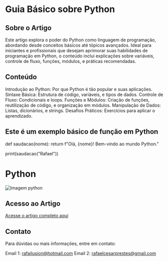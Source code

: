 # Guia Básico sobre Python

## Sobre o Artigo
Este artigo explora o poder do Python como linguagem de programação, abordando desde conceitos básicos até tópicos avançados. Ideal para iniciantes e profissionais que desejam aprimorar suas habilidades de programação em Python, o conteúdo inclui explicações sobre variáveis, controle de fluxo, funções, módulos, e práticas recomendadas.

## Conteúdo
Introdução ao Python: Por que Python é tão popular e suas aplicações.
Sintaxe Básica: Estrutura de código, variáveis, e tipos de dados.
Controle de Fluxo: Condicionais e loops.
Funções e Módulos: Criação de funções, reutilização de código, e organização em módulos.
Manipulação de Dados: Listas, dicionários, e strings.
Desafios Práticos: Exercícios para aplicar o aprendizado.

## Este é um exemplo básico de função em Python

def saudacao(nome):
    return f"Olá, {nome}! Bem-vindo ao mundo Python."

print(saudacao("Rafael"))


# Python
![Imagem python](https://lexica.art/prompt/9ebd000a-de29-4b6f-ba0c-53245a7617b5)


## Acesso ao Artigo
[Acesse o artigo completo aqui](https://onedrive.live.com/personal/fe5723b54583becb/_layouts/15/doc2.aspx?resid=6c1b2b1b-ba3a-42a5-a057-cbee14080ae9&cid=fe5723b54583becb&action=editnew&wdNewAndOpenCt=1731271418913&ct=1731271419806&wdOrigin=OFFICECOM-WEB.MAIN.NEW&wdPreviousSessionSrc=HarmonyWeb&wdPreviousSession=f8fd63b1-a67f-4cec-a1e8-78c859ea4db2)

## Contato
Para dúvidas ou mais informações, entre em contato:

Email 1: rafailusion@hotmail.com
Email 2: rafaelcesarprestes@gmail.com
